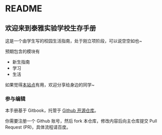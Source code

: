 # README

## 欢迎来到泰雅实验学校生存手册

这是一个由学生写的校园生活指南，处于刚立项阶段，可以说空空如也\~

预期包含的模块有

* 新生指南
* 学习
* 生活

如果觉得[本站点](https://survivetaiya.gitbook.io/manual)有用，欢迎分享给身边的同学\~

### 参与编辑

本手册基于 Gitbook，托管于 [Github 开源仓库](https://github.com/CuberQAQ/SurviveTAIYA)。

你需要注册一个 Github 账号，然后 fork 本仓库，修改内容后向主仓库提交 Pull Request (PR)，具体流程请百度。

